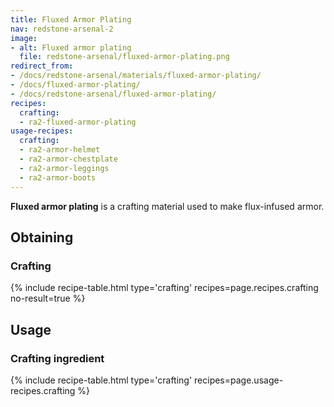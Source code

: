 ```yaml
---
title: Fluxed Armor Plating
nav: redstone-arsenal-2
image:
- alt: Fluxed armor plating
  file: redstone-arsenal/fluxed-armor-plating.png
redirect_from:
- /docs/redstone-arsenal/materials/fluxed-armor-plating/
- /docs/fluxed-armor-plating/
- /docs/redstone-arsenal/fluxed-armor-plating/
recipes:
  crafting:
  - ra2-fluxed-armor-plating
usage-recipes:
  crafting:
  - ra2-armor-helmet
  - ra2-armor-chestplate
  - ra2-armor-leggings
  - ra2-armor-boots
---
```


**Fluxed armor plating** is a crafting material used to make flux-infused armor.


Obtaining
---------

### Crafting
{% include recipe-table.html type='crafting' recipes=page.recipes.crafting no-result=true %}


Usage
-----

### Crafting ingredient
{% include recipe-table.html type='crafting' recipes=page.usage-recipes.crafting %}

